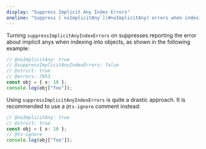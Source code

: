 ```yaml
---
display: "Suppress Implicit Any Index Errors"
oneline: "Suppress [`noImplicitAny`](#noImplicitAny) errors when indexing objects that lack index signatures."
---
```


Turning `suppressImplicitAnyIndexErrors` on suppresses reporting the error about implicit anys when indexing into objects, as shown in the following example:

```ts 
// @noImplicitAny: true
// @suppressImplicitAnyIndexErrors: false
// @strict: true
// @errors: 7053
const obj = { x: 10 };
console.log(obj["foo"]);
```

Using `suppressImplicitAnyIndexErrors` is quite a drastic approach. It is recommended to use a `@ts-ignore` comment instead:

```ts 
// @noImplicitAny: true
// @strict: true
const obj = { x: 10 };
// @ts-ignore
console.log(obj["foo"]);
```
